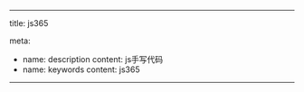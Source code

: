 ---

title: js365

meta:
  - name: description
    content: js手写代码
  - name: keywords
    content: js365

---